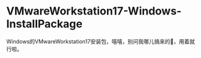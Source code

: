 # VMwareWorkstation17-Windows-InstallPackage

Windows的VMwareWorkstation17安装包，嘻嘻，别问我哪儿搞来的🤭，用着就行啦。

[](/screenshot.png)
